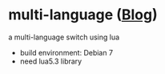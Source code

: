 # multi-language ([Blog](http://blog.gotocoding.com/?p=412))

a multi-language switch using lua

- build environment: Debian 7
- need lua5.3 library
